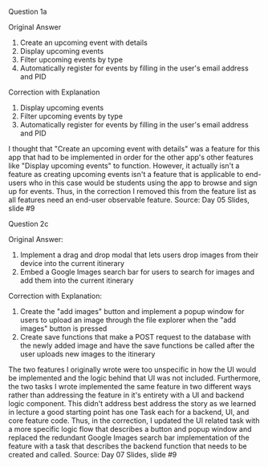 
Question 1a

Original Answer  
1. Create an upcoming event with details
2. Display upcoming events
3. Filter upcoming events by type 
4. Automatically register for events by filling in the user's email address and PID

Correction with Explanation  
1. Display upcoming events
2. Filter upcoming events by type 
3. Automatically register for events by filling in the user's email address and PID

I thought that "Create an upcoming event with details" was a feature for this app that had to be implemented in order for the other app's other features like "Display upcoming events" to function. However, it actually isn't a feature as creating upcoming events isn't a feature that is applicable to end-users who in this case would be students using the app to browse and sign up for events. Thus, in the correction I removed this from the feature list as all features need an end-user observable feature. Source: Day 05 Slides, slide #9

Question 2c

Original Answer:
1. Implement a drag and drop modal that lets users drop images from their device into the current itinerary
2. Embed a Google Images search bar for users to search for images and add them into the current itinerary

Correction with Explanation:
1. Create the "add images" button and implement a popup window for users to upload an image through the file explorer when the "add images" button is pressed
2. Create save functions that make a POST request to the database with the newly added image and have the save functions be called after the user uploads new images to the itinerary 

The two features I originally wrote were too unspecific in how the UI would be implemented and the logic behind that UI was not included. Furthermore, the two tasks I wrote implemented the same feature in two different ways rather than addressing the feature in it's entirety with a UI and backend logic component. This didn't address best address the story as we learned in lecture a good starting point has one Task each for a backend, UI, and core feature code. Thus, in the correction, I updated the UI related task with a more specific logic flow that describes a button and popup window and replaced the redundant Google Images search bar implementation of the feature with a task that describes the backend function that needs to be created and called. Source: Day 07 Slides, slide #9




